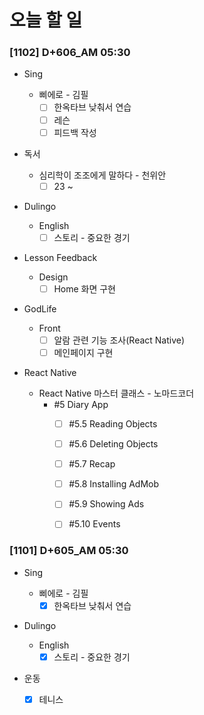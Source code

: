# 오늘 할 일

### [1102] D+606_AM 05:30

- Sing

  - 삐에로 - 김필
    - [ ] 한옥타브 낮춰서 연습
    - [ ] 레슨
    - [ ] 피드백 작성

- 독서
  - 심리학이 조조에게 말하다 - 천위안
    - [ ] 23 ~

- Dulingo

  - English
    - [ ] 스토리 - 중요한 경기
- Lesson Feedback

  - Design
    - [ ] Home 화면 구현
- GodLife
  - Front
    - [ ] 알람 관련 기능 조사(React Native)
    - [ ] 메인페이지 구현

- React Native

  - React Native 마스터 클래스 - 노마드코더
    - #5 Diary App
      - [ ] #5.5 Reading Objects
      - [ ] #5.6 Deleting Objects
      - [ ] #5.7 Recap
      - [ ] #5.8 Installing AdMob
      - [ ] #5.9 Showing Ads
      - [ ] #5.10 Events



### [1101] D+605_AM 05:30

- Sing

  - 삐에로 - 김필
    - [x] 한옥타브 낮춰서 연습
- Dulingo

  - English
    - [x] 스토리 - 중요한 경기
- 운동
  - [x] 테니스
